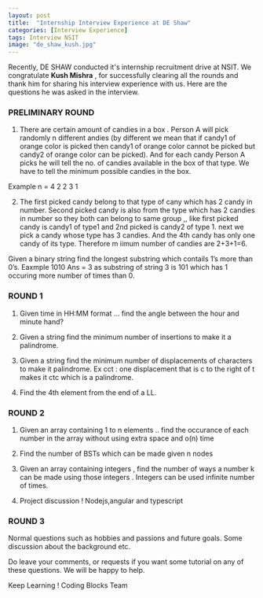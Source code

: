 ```yaml
---
layout: post
title:  "Internship Interview Experience at DE Shaw"
categories: [Interview Experience]
tags: Interview NSIT
image: "de_shaw_kush.jpg"
---
```


Recently, DE SHAW conducted it's internship recruitment drive at NSIT. We congratulate __Kush Mishra__ , for successfully clearing all the rounds and thank him for sharing his interview experience with us. Here are the questions he was asked in the interview. 

### **PRELIMINARY ROUND**


1) There are certain amount of candies in a box . Person A will pick randomly n different andies (by different we mean that if candy1 of orange color is picked then candy1 of orange color cannot be picked but candy2 of orange color can be picked). And for each candy Person A picks he will tell the no. of candies available in the box of that type. We have to tell the minimum possible candies in the box.

Example
n = 4
2 2 3 1

2) The first picked candy belong to that type of cany which has 2 candy in number.
Second picked candy is also from the type which has 2 candies in number so they
both can belong to same group ,, like first picked candy is candy1 of type1 and 2nd
picked is candy2 of type 1.
next we pick a candy whose type has 3 candies. And the 4th candy has only one candy of
its type. Therefore m iimum number of candies are 2+3+1=6.

Given a binary string find the longest substring which contails 1’s more than 0’s.
Eaxmple 1010
Ans = 3 as substring of string 3 is 101 which has 1 occuring more number of times than 0.

### **ROUND 1**
1) Given time in HH:MM format ... find the angle between the hour and minute hand?

2) Given a string find the minimum number of insertions to make it a palindrome.

3) Given a string find the minimum number of displacements of characters to make it palindrome.
Ex cct : one displacement that is c to the right of t makes it ctc which is a palindrome.

4) Find the 4th element from the end of a LL.

### **ROUND 2**
1) Given an array containing 1 to n elements .. find the occurance of each number in the array without using extra space and o(n) time

2) Find the number of BSTs which can be made given n nodes

3) Given an array containing integers , find the number of ways a number k can be made using those integers . Integers can be used infinite number of times.

4) Project discussion ! Nodejs,angular and typescript

### **ROUND 3**
Normal questions such as hobbies and passions and future goals. Some discussion about the background etc.




Do leave your comments, or requests if you want some tutorial on any of these questions. We will be happy to help. 

Keep Learning !
Coding Blocks Team



